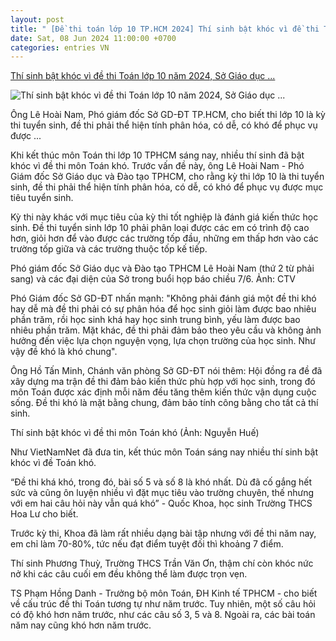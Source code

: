 ```yaml
---
layout: post
title: " [Đề thi toán lớp 10 TP.HCM 2024] Thí sinh bật khóc vì đề thi Toán lớp 10 năm 2024, Sở Giáo dục ..."
date: Sat, 08 Jun 2024 11:00:00 +0700
categories: entries VN
---
```

[Thí sinh bật khóc vì đề thi Toán lớp 10 năm 2024, Sở Giáo dục ...](https://vietnamnet.vn/thi-sinh-bat-khoc-vi-de-thi-toan-lop-10-nam-2024-so-giao-duc-tphcm-noi-gi-2289343.html)

![Thí sinh bật khóc vì đề thi Toán lớp 10 năm 2024, Sở Giáo dục ...](https://static-images.vnncdn.net/vps_images_publish/000001/000003/2024/6/7/thi-sinh-khoc-vi-de-thi-toan-lop-10-kho-so-gd-dt-tphcm-noi-gi-3019.jpg?width=0&s=MuXDpCmHG9G_YTxTP0R0qw)

Ông Lê Hoài Nam, Phó giám đốc Sở GD-ĐT TP.HCM, cho biết thi lớp 10 là kỳ thi tuyển sinh, đề thi phải thể hiện tính phân hóa, có dễ, có khó để phục vụ được ...

Khi kết thúc môn Toán thi lớp 10 TPHCM sáng nay, nhiều thí sinh đã bật khóc vì đề thi môn Toán khó. Trước vấn đề này, ông Lê Hoài Nam - Phó Giám đốc Sở Giáo dục và Đào tạo TPHCM, cho rằng kỳ thi lớp 10 là thi tuyển sinh, đề thi phải thể hiện tính phân hóa, có dễ, có khó để phục vụ được mục tiêu tuyển sinh.

Kỳ thi này khác với mục tiêu của kỳ thi tốt nghiệp là đánh giá kiến thức học sinh. Đề thi tuyển sinh lớp 10 phải phân loại được các em có trình độ cao hơn, giỏi hơn để vào được các trường tốp đầu, những em thấp hơn vào các trường tốp giữa và các trường thuộc tốp kế tiếp.

Phó giám đốc Sở Giáo dục và Đào tạo TPHCM Lê Hoài Nam (thứ 2 từ phải sang) và các đại diện của Sở trong buổi họp báo chiều 7/6. Ảnh: CTV

Phó Giám đốc Sở GD-ĐT nhấn mạnh: "Không phải đánh giá một đề thi khó hay dễ mà đề thi phải có sự phân hóa để học sinh giỏi làm được bao nhiêu phần trăm, rồi học sinh khá hay học sinh trung bình, yếu làm được bao nhiêu phần trăm. Mặt khác, đề thi phải đảm bảo theo yêu cầu và không ảnh hưởng đến việc lựa chọn nguyện vọng, lựa chọn trường của học sinh. Như vậy đề khó là khó chung".

Ông Hồ Tấn Minh, Chánh văn phòng Sở GD-ĐT nói thêm: Hội đồng ra đề đã xây dựng ma trận đề thi đảm bảo kiến thức phù hợp với học sinh, trong đó môn Toán được xác định mỗi năm đều tăng thêm kiến thức vận dụng cuộc sống. Đề thi khó là mặt bằng chung, đảm bảo tính công bằng cho tất cả thí sinh.

Thí sinh bật khóc vì đề thi môn Toán khó (Ảnh: Nguyễn Huế)

Như VietNamNet đã đưa tin, kết thúc môn Toán sáng nay nhiều thí sinh bật khóc vì đề Toán khó.

“Đề thi khá khó, trong đó, bài số 5 và số 8 là khó nhất. Dù đã cố gắng hết sức và cũng ôn luyện nhiều vì đặt mục tiêu vào trường chuyên, thế nhưng với em hai câu hỏi này vẫn quá khó” - Quốc Khoa, học sinh Trường THCS Hoa Lư cho biết.

Trước kỳ thi, Khoa đã làm rất nhiều dạng bài tập nhưng với đề thi năm nay, em chỉ làm 70-80%, tức nếu đạt điểm tuyệt đối thì khoảng 7 điểm.

Thí sinh Phương Thuỳ, Trường THCS Trần Văn Ơn, thậm chí còn khóc nức nở khi các câu cuối em đều không thể làm được trọn vẹn.

TS Phạm Hồng Danh - Trưởng bộ môn Toán, ĐH Kinh tế TPHCM - cho biết về cấu trúc đề thi Toán tương tự như năm trước. Tuy nhiên, một số câu hỏi có độ khó hơn năm trước, như các câu số 3, 5 và 8. Ngoài ra, các bài toán năm nay cũng khó hơn năm trước.

